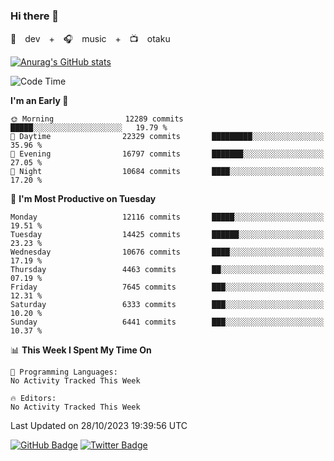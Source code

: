### Hi there 👋

🚀　dev　+　🎧　music　+　📺　otaku


[![Anurag's GitHub stats](https://github-readme-stats.vercel.app/api?username=koheitasaka&count_private=true&show_icons=true&theme=monokai)](https://github.com/koheitasaka/github-readme-stats)

<!--START_SECTION:waka-->
![Code Time](http://img.shields.io/badge/Code%20Time-1%2C161%20hrs%2023%20mins-blue)

**I'm an Early 🐤** 

```text
🌞 Morning                12289 commits       █████░░░░░░░░░░░░░░░░░░░░   19.79 % 
🌆 Daytime                22329 commits       █████████░░░░░░░░░░░░░░░░   35.96 % 
🌃 Evening                16797 commits       ███████░░░░░░░░░░░░░░░░░░   27.05 % 
🌙 Night                  10684 commits       ████░░░░░░░░░░░░░░░░░░░░░   17.20 % 
```
📅 **I'm Most Productive on Tuesday** 

```text
Monday                   12116 commits       █████░░░░░░░░░░░░░░░░░░░░   19.51 % 
Tuesday                  14425 commits       ██████░░░░░░░░░░░░░░░░░░░   23.23 % 
Wednesday                10676 commits       ████░░░░░░░░░░░░░░░░░░░░░   17.19 % 
Thursday                 4463 commits        ██░░░░░░░░░░░░░░░░░░░░░░░   07.19 % 
Friday                   7645 commits        ███░░░░░░░░░░░░░░░░░░░░░░   12.31 % 
Saturday                 6333 commits        ███░░░░░░░░░░░░░░░░░░░░░░   10.20 % 
Sunday                   6441 commits        ███░░░░░░░░░░░░░░░░░░░░░░   10.37 % 
```


📊 **This Week I Spent My Time On** 

```text
💬 Programming Languages: 
No Activity Tracked This Week

🔥 Editors: 
No Activity Tracked This Week
```


 Last Updated on 28/10/2023 19:39:56 UTC
<!--END_SECTION:waka-->

[![GitHub Badge](https://img.shields.io/badge/GitHub-100000?style=for-the-badge&logo=github&logoColor=white)](https://github.com/koheitasaka)
[![Twitter Badge](https://img.shields.io/badge/Twitter-1DA1F2?style=for-the-badge&logo=twitter&logoColor=white)](https://twitter.com/sleep_asleep_)
